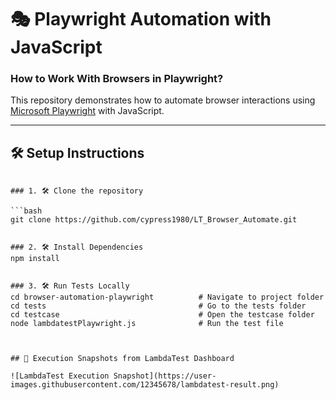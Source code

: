 # 🎭 Playwright Automation with JavaScript  
### How to Work With Browsers in Playwright?

This repository demonstrates how to automate browser interactions using [Microsoft Playwright](https://www.lambdatest.com/playwright) with JavaScript.

---

## 🛠️ Setup Instructions



```

### 1. 🛠️ Clone the repository

```bash
git clone https://github.com/cypress1980/LT_Browser_Automate.git


### 2. 🛠️ Install Dependencies
npm install


### 3. 🛠️ Run Tests Locally
cd browser-automation-playwright          # Navigate to project folder
cd tests                                  # Go to the tests folder
cd testcase                               # Open the testcase folder
node lambdatestPlaywright.js              # Run the test file



## 📸 Execution Snapshots from LambdaTest Dashboard

![LambdaTest Execution Snapshot](https://user-images.githubusercontent.com/12345678/lambdatest-result.png)



